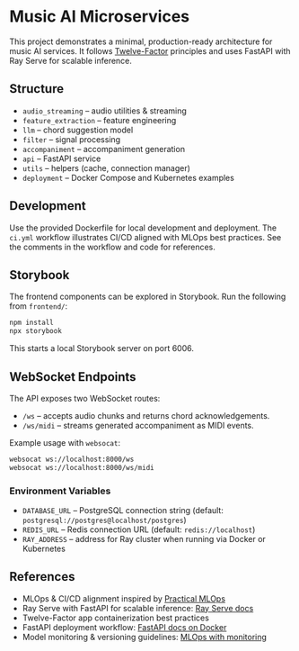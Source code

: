 # Music AI Microservices

This project demonstrates a minimal, production-ready architecture for music AI
services. It follows [Twelve-Factor](https://12factor.net/) principles and uses
FastAPI with Ray Serve for scalable inference.

## Structure
- `audio_streaming` – audio utilities & streaming
- `feature_extraction` – feature engineering
- `llm` – chord suggestion model
- `filter` – signal processing
- `accompaniment` – accompaniment generation
- `api` – FastAPI service
- `utils` – helpers (cache, connection manager)
- `deployment` – Docker Compose and Kubernetes examples

## Development
Use the provided Dockerfile for local development and deployment. The
`ci.yml` workflow illustrates CI/CD aligned with MLOps best practices. See the
comments in the workflow and code for references.

## Storybook
The frontend components can be explored in Storybook. Run the following from
`frontend/`:

```bash
npm install
npx storybook
```

This starts a local Storybook server on port 6006.

## WebSocket Endpoints
The API exposes two WebSocket routes:

- `/ws` – accepts audio chunks and returns chord acknowledgements.
- `/ws/midi` – streams generated accompaniment as MIDI events.

Example usage with `websocat`:

```bash
websocat ws://localhost:8000/ws
websocat ws://localhost:8000/ws/midi
```

### Environment Variables
- `DATABASE_URL` – PostgreSQL connection string (default:
  `postgresql://postgres@localhost/postgres`)
- `REDIS_URL` – Redis connection URL (default: `redis://localhost`)
- `RAY_ADDRESS` – address for Ray cluster when running via Docker or Kubernetes

## References
- MLOps & CI/CD alignment inspired by [Practical MLOps](https://github.com/ai-understanding/practical-mlops)
- Ray Serve with FastAPI for scalable inference: [Ray Serve docs](https://docs.ray.io/en/latest/serve/index.html)
- Twelve-Factor app containerization best practices
- FastAPI deployment workflow: [FastAPI docs on Docker](https://fastapi.tiangolo.com/deployment/docker/)
- Model monitoring & versioning guidelines: [MLOps with monitoring](https://madewithml.com/courses/mlops/monitoring/)
